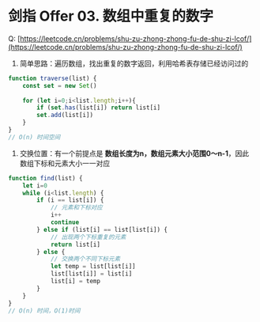 # 剑指 Offer 03. 数组中重复的数字

Q: [https://leetcode.cn/problems/shu-zu-zhong-zhong-fu-de-shu-zi-lcof/](https://leetcode.cn/problems/shu-zu-zhong-zhong-fu-de-shu-zi-lcof/)

1. 简单思路：遍历数组，找出重复的数字返回，利用哈希表存储已经访问过的

```js
function traverse(list) {
    const set = new Set()
    
    for (let i=0;i<list.length;i++){
        if (set.has(list[i]) return list[i]
        set.add(list[i])
    }
}
// O(n) 时间空间
```

1. 交换位置：有一个前提点是 **数组长度为n，数组元素大小范围0～n-1**，因此 数组下标和元素大小一一对应

```js
function find(list) {
    let i=0
    while (i<list.length) {
        if (i == list[i]) {
            // 元素和下标对应
            i++
            continue
        } else if (list[i] == list[list[i]) {
            // 出现两个下标重复的元素
            return list[i]
        } else {
            // 交换两个不同下标元素
            let temp = list[list[i]]
            list[list[i]] = list[i]
            list[i] = temp
        }
    }
}
// O(n) 时间，O(1)时间
```